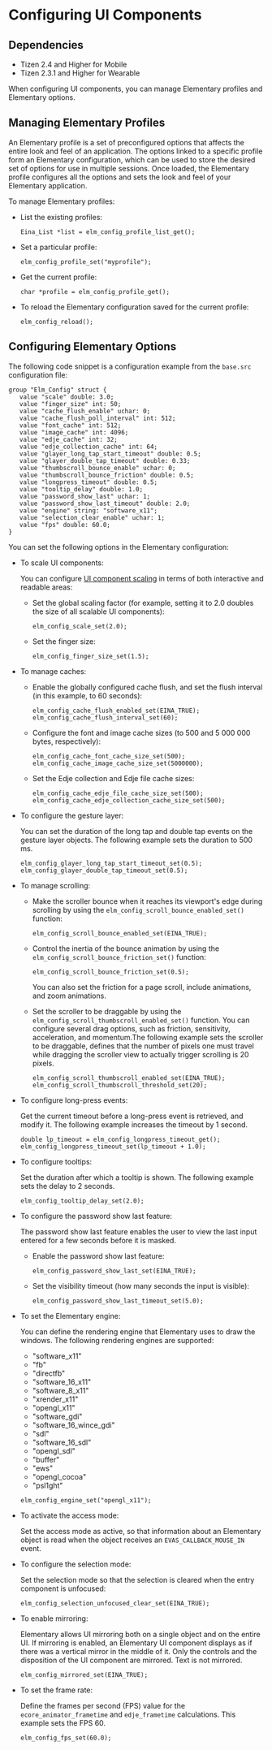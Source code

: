 # Configuring UI Components

## Dependencies

- Tizen 2.4 and Higher for Mobile
- Tizen 2.3.1 and Higher for Wearable

When configuring UI components, you can manage Elementary profiles and Elementary options.

## Managing Elementary Profiles

An Elementary profile is a set of preconfigured options that affects the entire look and feel of an application. The options linked to a specific profile form an Elementary configuration, which can be used to store the desired set of options for use in multiple sessions. Once loaded, the Elementary profile configures all the options and sets the look and feel of your Elementary application.

To manage Elementary profiles:

- List the existing profiles:

  ```
  Eina_List *list = elm_config_profile_list_get();
  ```

- Set a particular profile:

  ```
  elm_config_profile_set("myprofile");
  ```

- Get the current profile:

  ```
  char *profile = elm_config_profile_get();
  ```

- To reload the Elementary configuration saved for the current profile:

  ```
  elm_config_reload();
  ```

## Configuring Elementary Options

The following code snippet is a configuration example from the `base.src` configuration file:

```
group "Elm_Config" struct {
   value "scale" double: 3.0;
   value "finger_size" int: 50;
   value "cache_flush_enable" uchar: 0;
   value "cache_flush_poll_interval" int: 512;
   value "font_cache" int: 512;
   value "image_cache" int: 4096;
   value "edje_cache" int: 32;
   value "edje_collection_cache" int: 64;
   value "glayer_long_tap_start_timeout" double: 0.5;
   value "glayer_double_tap_timeout" double: 0.33;
   value "thumbscroll_bounce_enable" uchar: 0;
   value "thumbscroll_bounce_friction" double: 0.5;
   value "longpress_timeout" double: 0.5;
   value "tooltip_delay" double: 1.0;
   value "password_show_last" uchar: 1;
   value "password_show_last_timeout" double: 2.0;
   value "engine" string: "software_x11";
   value "selection_clear_enable" uchar: 1;
   value "fps" double: 60.0;
}
```

You can set the following options in the Elementary configuration:

- To scale UI components:

  You can configure [UI component scaling](ui-scalability-n.md) in terms of both interactive and readable areas:

  - Set the global scaling factor (for example, setting it to 2.0 doubles the size of all scalable UI components):

    ```
    elm_config_scale_set(2.0);
    ```

  - Set the finger size:

    ```
    elm_config_finger_size_set(1.5);
    ```

- To manage caches:

  - Enable the globally configured cache flush, and set the flush interval (in this example, to 60 seconds):

    ```
    elm_config_cache_flush_enabled_set(EINA_TRUE);
    elm_config_cache_flush_interval_set(60);
    ```

  - Configure the font and image cache sizes (to 500 and 5 000 000 bytes, respectively):

    ```
    elm_config_cache_font_cache_size_set(500);
    elm_config_cache_image_cache_size_set(5000000);
    ```

  - Set the Edje collection and Edje file cache sizes:

    ```
    elm_config_cache_edje_file_cache_size_set(500);
    elm_config_cache_edje_collection_cache_size_set(500);
    ```

- To configure the gesture layer:

  You can set the duration of the long tap and double tap events on the gesture layer objects. The following example sets the duration to 500 ms.

  ```
  elm_config_glayer_long_tap_start_timeout_set(0.5);
  elm_config_glayer_double_tap_timeout_set(0.5);
  ```

- To manage scrolling:

  - Make the scroller bounce when it reaches its viewport's edge during scrolling by using the `elm_config_scroll_bounce_enabled_set()` function:

    ```
    elm_config_scroll_bounce_enabled_set(EINA_TRUE);
    ```

  - Control the inertia of the bounce animation by using the `elm_config_scroll_bounce_friction_set()` function:

    ```
    elm_config_scroll_bounce_friction_set(0.5);
    ```

    You can also set the friction for a page scroll, include animations, and zoom animations.

  - Set the scroller to be draggable by using the `elm_config_scroll_thumbscroll_enabled_set()` function. You can configure several drag options, such as friction, sensitivity, acceleration, and momentum.The following example sets the scroller to be draggable, defines that the number of pixels one must travel while dragging the scroller view to actually trigger scrolling is 20 pixels.

    ```
    elm_config_scroll_thumbscroll_enabled_set(EINA_TRUE);
    elm_config_scroll_thumbscroll_threshold_set(20);
    ```

- To configure long-press events:

  Get the current timeout before a long-press event is retrieved, and modify it. The following example increases the timeout by 1 second.

  ```
  double lp_timeout = elm_config_longpress_timeout_get();
  elm_config_longpress_timeout_set(lp_timeout + 1.0);
  ```

- To configure tooltips:

  Set the duration after which a tooltip is shown. The following example sets the delay to 2 seconds.

  ```
  elm_config_tooltip_delay_set(2.0);
  ```

- To configure the password show last feature:

  The password show last feature enables the user to view the last input entered for a few seconds before it is masked.

  - Enable the password show last feature:

    ```
    elm_config_password_show_last_set(EINA_TRUE);
    ```

  - Set the visibility timeout (how many seconds the input is visible):

    ```
    elm_config_password_show_last_timeout_set(5.0);
    ```

- To set the Elementary engine:

  You can define the rendering engine that Elementary uses to draw the windows. The following rendering engines are supported:

  - "software_x11"
  - "fb"
  - "directfb"
  - "software_16_x11"
  - "software_8_x11"
  - "xrender_x11"
  - "opengl_x11"
  - "software_gdi"
  - "software_16_wince_gdi"
  - "sdl"
  - "software_16_sdl"
  - "opengl_sdl"
  - "buffer"
  - "ews"
  - "opengl_cocoa"
  - "psl1ght"

  ```
  elm_config_engine_set("opengl_x11");
  ```

- To activate the access mode:

  Set the access mode as active, so that information about an Elementary object is read when the object receives an `EVAS_CALLBACK_MOUSE_IN` event.

- To configure the selection mode:

  Set the selection mode so that the selection is cleared when the entry component is unfocused:

  ```
  elm_config_selection_unfocused_clear_set(EINA_TRUE);
  ```

- To enable mirroring:

  Elementary allows UI mirroring both on a single object and on the entire UI. If mirroring is enabled, an Elementary UI component displays as if there was a vertical mirror in the middle of it. Only the controls and the disposition of the UI component are mirrored. Text is not mirrored.

  ```
  elm_config_mirrored_set(EINA_TRUE);
  ```

- To set the frame rate:

  Define the frames per second (FPS) value for the `ecore_animator_frametime` and `edje_frametime` calculations. This example sets the FPS 60.

  ```
  elm_config_fps_set(60.0);
  ```